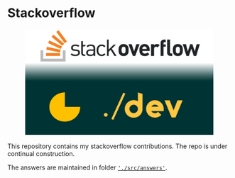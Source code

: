 # Stackoverflow

<figure>
     <img src="./docs/images/stackoverflow-repo_logo.PNG" \>
</figure>

This repository contains my stackoverflow contributions. The repo is under continual construction.

The answers are maintained in folder [`'./src/answers'`](./src/answers).
